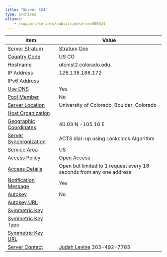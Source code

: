 ```yaml
---
title: "Server 524"
type: archives
aliases:
    - /support/servers/publictimeserver000524
---
```


| Item | Value |
| ----- | ----- |
| [Server Stratum](/support/servers/serverstratum) | [Stratum One](/support/servers/stratumonetimeservers) |
| [Country Code](/support/servers/countrycode) | US CO |
| Hostname |  utcnist2.colorado.edu |
| IP Address |  128.138.188.172 |
| IPv6 Address | |
| [Use DNS](/support/servers/usedns) | Yes |
| [Pool Member](/support/servers/poolmember) | No |
| [Server Location](/support/servers/serverlocation) |  University of Colorado, Boulder, Colorado |
| [Host Organization](/support/servers/hostorganization) | |
| [ Geographic Coordinates](/support/servers/geographiccoordinates) |  40.03 N -105.16 E |
| [Server Synchronization](/support/servers/serversynchronization) |  ACTS dial-up using Lockclock Algorithm  |
| [Service Area](/support/servers/servicearea) | US |
| [Access Policy](/support/servers/accesspolicy) | [Open Access](/support/servers/openaccess) |
| [Access Details](/support/servers/accessdetails) |  Open but limited to 1 request every 16 seconds from any one address  |
| [Notification Message](/support/servers/notificationmessage) | Yes |
| [Autokey](/support/servers/autokey) | No |
| [Autokey URL](/support/servers/autokeyurl) | |
| [Symmetric Key](/support/servers/symmetrickey) |  |
| [Symmetric Key Type](/support/servers/symmetrickeytype) | |
| [Symmetric Key URL](/support/servers/symmetrickeyurl) | |
| [Server Contact](/support/servers/servercontact) | [ Judah Levine](mailto:jlevine@boulder.nist.gov) 303-492-7785 |
